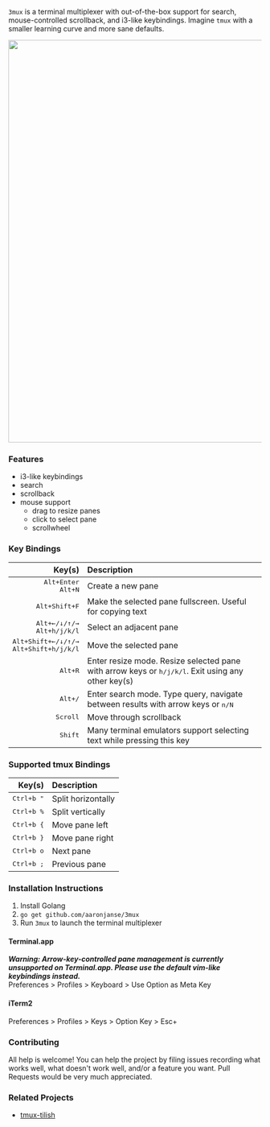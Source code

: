 `3mux` is a terminal multiplexer with out-of-the-box support for search, mouse-controlled scrollback, and i3-like keybindings. Imagine `tmux` with a smaller learning curve and more sane defaults.

[<img src="./demo.gif" width="800"/>](https://streamable.com/m2r57p)

<!--TODO: GIF!-->

### Features

* i3-like keybindings
* search
* scrollback
* mouse support
  * drag to resize panes
  * click to select pane
  * scrollwheel

### Key Bindings

| Key(s) | Description
|-------:|:------------
|<kbd>Alt+Enter</kbd><br><kbd>Alt+N</kbd> | Create a new pane
|<kbd>Alt+Shift+F</kbd> | Make the selected pane fullscreen. Useful for copying text
|<kbd>Alt+&larr;/&darr;/&uarr;/&rarr;</kbd><br><kbd>Alt+h/j/k/l</kbd> | Select an adjacent pane
|<kbd>Alt+Shift+&larr;/&darr;/&uarr;/&rarr;</kbd><br><kbd>Alt+Shift+h/j/k/l</kbd> | Move the selected pane
|<kbd>Alt+R</kbd> | Enter resize mode. Resize selected pane with arrow keys or <kbd>h/j/k/l</kbd>. Exit using any other key(s)
|<kbd>Alt+/</kbd> | Enter search mode. Type query, navigate between results with arrow keys or <kbd>n/N</kbd>
|<kbd>Scroll</kbd> | Move through scrollback
|<kbd>Shift</kbd> | Many terminal emulators support selecting text while pressing this key


### Supported tmux Bindings

| Key(s) | Description
|-------:|:------------
|<kbd>Ctrl+b "</kbd> | Split horizontally
|<kbd>Ctrl+b %</kbd> | Split vertically
|<kbd>Ctrl+b {</kbd> | Move pane left
|<kbd>Ctrl+b }</kbd> | Move pane right
|<kbd>Ctrl+b o</kbd> | Next pane
|<kbd>Ctrl+b ;</kbd> | Previous pane

### Installation Instructions

1. Install Golang
2. `go get github.com/aaronjanse/3mux`
3. Run `3mux` to launch the terminal multiplexer

#### Terminal.app
_**Warning: Arrow-key-controlled pane management is currently unsupported on Terminal.app. Please use the default vim-like keybindings instead.**_  
Preferences > Profiles > Keyboard > Use Option as Meta Key  

#### iTerm2
Preferences > Profiles > Keys > Option Key > Esc+

### Contributing
All help is welcome! You can help the project by filing issues recording what works well, what doesn't work well, and/or a feature you want. Pull Requests would be very much appreciated.

### Related Projects
* [tmux-tilish](https://github.com/jabirali/tmux-tilish)
